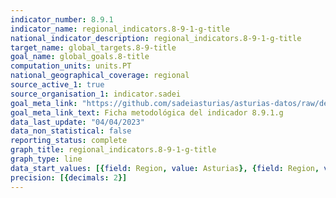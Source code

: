 ```yaml
---
indicator_number: 8.9.1
indicator_name: regional_indicators.8-9-1-g-title
national_indicator_description: regional_indicators.8-9-1-g-title
target_name: global_targets.8-9-title
goal_name: global_goals.8-title
computation_units: units.PT
national_geographical_coverage: regional
source_active_1: true
source_organisation_1: indicator.sadei
goal_meta_link: "https://github.com/sadeiasturias/asturias-datos/raw/develop/descargas/metodologia/8.9.1.g.pdf"
goal_meta_link_text: Ficha metodológica del indicador 8.9.1.g
data_last_update: "04/04/2023"
data_non_statistical: false
reporting_status: complete
graph_title: regional_indicators.8-9-1-g-title
graph_type: line
data_start_values: [{field: Region, value: Asturias}, {field: Region, value: España}]
precision: [{decimals: 2}]
---
```

